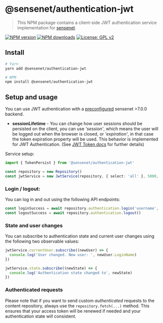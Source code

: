 # @sensenet/authentication-jwt

> This NPM package contains a client-side JWT authentication service implementation for [sensenet](https://github.com/SenseNet/sensenet).

[![NPM version](https://img.shields.io/npm/v/@sensenet/authentication-jwt.svg?style=flat)](https://www.npmjs.com/package/@sensenet/authentication-jwt)
[![NPM downloads](https://img.shields.io/npm/dt/@sensenet/authentication-jwt.svg?style=flat)](https://www.npmjs.com/package/@sensenet/authentication-jwt)
[![License: GPL v2](https://img.shields.io/badge/License-GPL%20v2-blue.svg)](https://www.gnu.org/licenses/old-licenses/gpl-2.0.en.html)

## Install

```bash
# Yarn
yarn add @sensenet/authentication-jwt

# NPM
npm install @sensenet/authentication-jwt
```

## Setup and usage

You can use JWT authentication with a [preconfigured](https://community.sensenet.com/docs/web-token-authentication/) sensenet >7.0.0 backend.

- **sessionLifetime** - You can change how user sessions should be persisted on the client, you can use _'session'_, which means the user will be logged out when the browser is closed, or _'expiration'_, in that case the token expiration property will be used. This behavior is implemented for JWT Authentication. (See [JWT Token docs](http://community.sensenet.com/docs/web-token-authentication/) for further details)

Service setup:

```ts
import { TokenPersist } from '@sensenet/authentication-jwt'

const repository = new Repository()
const jwtService = new JwtService(repository, { select: 'all' }, 5000, TokenPersist.Expiration)
```

### Login / logout:

You can log in and out using the following API endpoints:

```ts
const loginSuccess = await repository.authentication.login('username', 'password')
const logoutSuccess = await repository.authentication.logout()
```

### State and user changes

You can subscribe to authentication state and current user changes using the following two observable values:

```ts
jwtService.currentUser.subscribe((newUser) => {
  console.log('User changed. New user: ', newUser.LoginName)
})

jwtService.state.subscribe((newState) => {
  console.log('Authentication state changed to', newState)
})
```

### Authenticated requests

Please note that if you want to send custom _authenticated_ requests to the content repository, always use the `repository.fetch(...)` method. This ensures that your access token will be renewed if needed and your authentication state will consistent.

